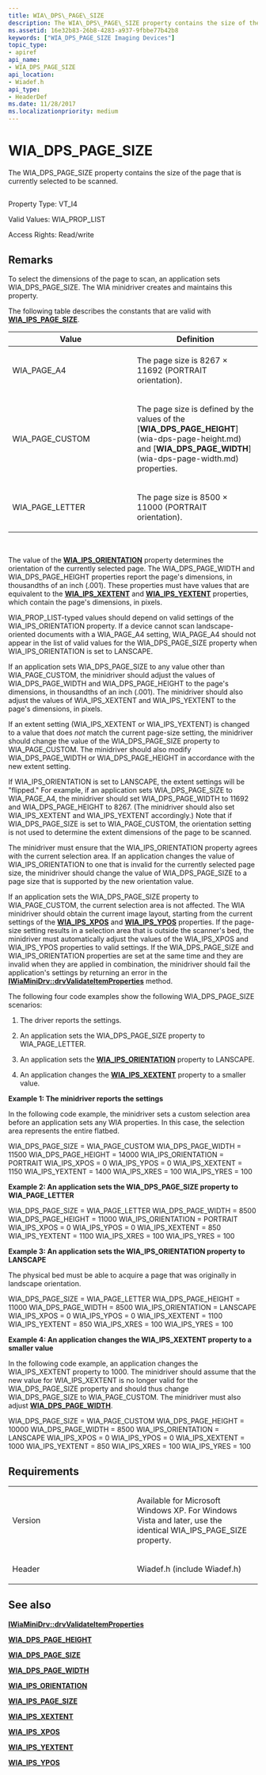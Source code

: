 ```yaml
---
title: WIA\_DPS\_PAGE\_SIZE
description: The WIA\_DPS\_PAGE\_SIZE property contains the size of the page that is currently selected to be scanned.
ms.assetid: 16e32b83-26b8-4283-a937-9fbbe77b42b8
keywords: ["WIA_DPS_PAGE_SIZE Imaging Devices"]
topic_type:
- apiref
api_name:
- WIA_DPS_PAGE_SIZE
api_location:
- Wiadef.h
api_type:
- HeaderDef
ms.date: 11/28/2017
ms.localizationpriority: medium
---
```


# WIA\_DPS\_PAGE\_SIZE


The WIA\_DPS\_PAGE\_SIZE property contains the size of the page that is currently selected to be scanned.

## <span id="ddk_wia_dps_page_size_si"></span><span id="DDK_WIA_DPS_PAGE_SIZE_SI"></span>


Property Type: VT\_I4

Valid Values: WIA\_PROP\_LIST

Access Rights: Read/write

Remarks
-------

To select the dimensions of the page to scan, an application sets WIA\_DPS\_PAGE\_SIZE. The WIA minidriver creates and maintains this property.

The following table describes the constants that are valid with [**WIA\_IPS\_PAGE\_SIZE**](wia-ips-page-size.md).

<table>
<colgroup>
<col width="50%" />
<col width="50%" />
</colgroup>
<thead>
<tr class="header">
<th>Value</th>
<th>Definition</th>
</tr>
</thead>
<tbody>
<tr class="odd">
<td><p>WIA_PAGE_A4</p></td>
<td><p>The page size is 8267 × 11692 (PORTRAIT orientation).</p></td>
</tr>
<tr class="even">
<td><p>WIA_PAGE_CUSTOM</p></td>
<td><p>The page size is defined by the values of the [<strong>WIA_DPS_PAGE_HEIGHT</strong>](wia-dps-page-height.md) and [<strong>WIA_DPS_PAGE_WIDTH</strong>](wia-dps-page-width.md) properties.</p></td>
</tr>
<tr class="odd">
<td><p>WIA_PAGE_LETTER</p></td>
<td><p>The page size is 8500 × 11000 (PORTRAIT orientation).</p></td>
</tr>
</tbody>
</table>

 

The value of the [**WIA\_IPS\_ORIENTATION**](wia-ips-orientation.md) property determines the orientation of the currently selected page. The WIA\_DPS\_PAGE\_WIDTH and WIA\_DPS\_PAGE\_HEIGHT properties report the page's dimensions, in thousandths of an inch (.001). These properties must have values that are equivalent to the [**WIA\_IPS\_XEXTENT**](wia-ips-xextent.md) and [**WIA\_IPS\_YEXTENT**](wia-ips-yextent.md) properties, which contain the page's dimensions, in pixels.

WIA\_PROP\_LIST-typed values should depend on valid settings of the WIA\_IPS\_ORIENTATION property. If a device cannot scan landscape-oriented documents with a WIA\_PAGE\_A4 setting, WIA\_PAGE\_A4 should not appear in the list of valid values for the WIA\_DPS\_PAGE\_SIZE property when WIA\_IPS\_ORIENTATION is set to LANSCAPE.

If an application sets WIA\_DPS\_PAGE\_SIZE to any value other than WIA\_PAGE\_CUSTOM, the minidriver should adjust the values of WIA\_DPS\_PAGE\_WIDTH and WIA\_DPS\_PAGE\_HEIGHT to the page's dimensions, in thousandths of an inch (.001). The minidriver should also adjust the values of WIA\_IPS\_XEXTENT and WIA\_IPS\_YEXTENT to the page's dimensions, in pixels.

If an extent setting (WIA\_IPS\_XEXTENT or WIA\_IPS\_YEXTENT) is changed to a value that does *not* match the current page-size setting, the minidriver should change the value of the WIA\_DPS\_PAGE\_SIZE property to WIA\_PAGE\_CUSTOM. The minidriver should also modify WIA\_DPS\_PAGE\_WIDTH or WIA\_DPS\_PAGE\_HEIGHT in accordance with the new extent setting.

If WIA\_IPS\_ORIENTATION is set to LANSCAPE, the extent settings will be "flipped." For example, if an application sets WIA\_DPS\_PAGE\_SIZE to WIA\_PAGE\_A4, the minidriver should set WIA\_DPS\_PAGE\_WIDTH to 11692 and WIA\_DPS\_PAGE\_HEIGHT to 8267. (The minidriver should also set WIA\_IPS\_XEXTENT and WIA\_IPS\_YEXTENT accordingly.) Note that if WIA\_DPS\_PAGE\_SIZE is set to WIA\_PAGE\_CUSTOM, the orientation setting is not used to determine the extent dimensions of the page to be scanned.

The minidriver must ensure that the WIA\_IPS\_ORIENTATION property agrees with the current selection area. If an application changes the value of WIA\_IPS\_ORIENTATION to one that is invalid for the currently selected page size, the minidriver should change the value of WIA\_DPS\_PAGE\_SIZE to a page size that is supported by the new orientation value.

If an application sets the WIA\_DPS\_PAGE\_SIZE property to WIA\_PAGE\_CUSTOM, the current selection area is not affected. The WIA minidriver should obtain the current image layout, starting from the current settings of the [**WIA\_IPS\_XPOS**](wia-ips-xpos.md) and [**WIA\_IPS\_YPOS**](wia-ips-ypos.md) properties. If the page-size setting results in a selection area that is outside the scanner's bed, the minidriver must automatically adjust the values of the WIA\_IPS\_XPOS and WIA\_IPS\_YPOS properties to valid settings. If the WIA\_DPS\_PAGE\_SIZE and WIA\_IPS\_ORIENTATION properties are set at the same time and they are invalid when they are applied in combination, the minidriver should fail the application's settings by returning an error in the [**IWiaMiniDrv::drvValidateItemProperties**](https://msdn.microsoft.com/library/windows/hardware/ff545017) method.

The following four code examples show the following WIA\_DPS\_PAGE\_SIZE scenarios:

1.  The driver reports the settings.

2.  An application sets the WIA\_DPS\_PAGE\_SIZE property to WIA\_PAGE\_LETTER.

3.  An application sets the [**WIA\_IPS\_ORIENTATION**](wia-ips-orientation.md) property to LANSCAPE.

4.  An application changes the [**WIA\_IPS\_XEXTENT**](wia-ips-xextent.md) property to a smaller value.

**Example 1: The minidriver reports the settings**

In the following code example, the minidriver sets a custom selection area before an application sets any WIA properties. In this case, the selection area represents the entire flatbed.

WIA_DPS_PAGE_SIZE = WIA_PAGE_CUSTOM
WIA_DPS_PAGE_WIDTH = 11500
WIA_DPS_PAGE_HEIGHT = 14000
WIA_IPS_ORIENTATION  = PORTRAIT
WIA_IPS_XPOS = 0
WIA_IPS_YPOS = 0
WIA_IPS_XEXTENT = 1150
WIA_IPS_YEXTENT = 1400
WIA_IPS_XRES = 100
WIA_IPS_YRES = 100

**Example 2: An application sets the WIA\_DPS\_PAGE\_SIZE property to WIA\_PAGE\_LETTER**

WIA_DPS_PAGE_SIZE = WIA_PAGE_LETTER
WIA_DPS_PAGE_WIDTH = 8500
WIA_DPS_PAGE_HEIGHT = 11000
WIA_IPS_ORIENTATION  = PORTRAIT
WIA_IPS_XPOS = 0
WIA_IPS_YPOS = 0
WIA_IPS_XEXTENT = 850
WIA_IPS_YEXTENT = 1100
WIA_IPS_XRES = 100
WIA_IPS_YRES = 100

**Example 3: An application sets the WIA\_IPS\_ORIENTATION property to LANSCAPE**

The physical bed must be able to acquire a page that was originally in landscape orientation.

WIA_DPS_PAGE_SIZE = WIA_PAGE_LETTER
WIA_DPS_PAGE_HEIGHT = 11000
WIA_DPS_PAGE_WIDTH = 8500
WIA_IPS_ORIENTATION  = LANSCAPE
WIA_IPS_XPOS = 0
WIA_IPS_YPOS = 0
WIA_IPS_XEXTENT = 1100
WIA_IPS_YEXTENT = 850
WIA_IPS_XRES = 100
WIA_IPS_YRES = 100

**Example 4: An application changes the WIA\_IPS\_XEXTENT property to a smaller value**

In the following code example, an application changes the WIA\_IPS\_XEXTENT property to 1000. The minidriver should assume that the new value for WIA\_IPS\_XEXTENT is no longer valid for the WIA\_DPS\_PAGE\_SIZE property and should thus change WIA\_DPS\_PAGE\_SIZE to WIA\_PAGE\_CUSTOM. The minidriver must also adjust [**WIA\_DPS\_PAGE\_WIDTH**](wia-dps-page-width.md).

WIA_DPS_PAGE_SIZE = WIA_PAGE_CUSTOM
WIA_DPS_PAGE_HEIGHT = 10000
WIA_DPS_PAGE_WIDTH = 8500
WIA_IPS_ORIENTATION  = LANSCAPE
WIA_IPS_XPOS = 0
WIA_IPS_YPOS = 0
WIA_IPS_XEXTENT = 1000
WIA_IPS_YEXTENT = 850
WIA_IPS_XRES = 100
WIA_IPS_YRES = 100

Requirements
------------

<table>
<colgroup>
<col width="50%" />
<col width="50%" />
</colgroup>
<tbody>
<tr class="odd">
<td><p>Version</p></td>
<td><p>Available for Microsoft Windows XP. For Windows Vista and later, use the identical WIA_IPS_PAGE_SIZE property.</p></td>
</tr>
<tr class="even">
<td><p>Header</p></td>
<td>Wiadef.h (include Wiadef.h)</td>
</tr>
</tbody>
</table>

## See also

[**IWiaMiniDrv::drvValidateItemProperties**](https://msdn.microsoft.com/library/windows/hardware/ff545017)

[**WIA\_DPS\_PAGE\_HEIGHT**](wia-dps-page-height.md)

[**WIA\_DPS\_PAGE\_SIZE**](wia-dps-page-size.md)

[**WIA\_DPS\_PAGE\_WIDTH**](wia-dps-page-width.md)

[**WIA\_IPS\_ORIENTATION**](wia-ips-orientation.md)

[**WIA\_IPS\_PAGE\_SIZE**](wia-ips-page-size.md)

[**WIA\_IPS\_XEXTENT**](wia-ips-xextent.md)

[**WIA\_IPS\_XPOS**](wia-ips-xpos.md)

[**WIA\_IPS\_YEXTENT**](wia-ips-yextent.md)

[**WIA\_IPS\_YPOS**](wia-ips-ypos.md)
